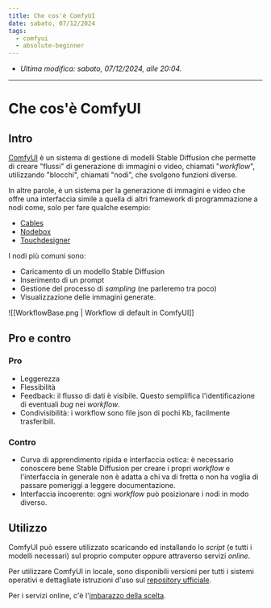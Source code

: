 ```yaml
---
title: Che cos'è ComfyUI
date: sabato, 07/12/2024
tags:
  - comfyui
  - absolute-beginner
---
```


- *Ultima modifica: sabato, 07/12/2024, alle 20:04.*

---

# Che cos'è ComfyUI

## Intro

[ComfyUI](https://github.com/comfyanonymous/ComfyUI) è un sistema di gestione di modelli Stable Diffusion che permette di creare  "flussi" di generazione di immagini o video, chiamati "*workflow*", utilizzando "blocchi", chiamati "nodi", che svolgono funzioni diverse.

In altre parole, è un sistema per la generazione di immagini e video che offre una interfaccia simile a quella di altri framework di programmazione a nodi come, solo per fare qualche esempio:

- [Cables](https://cables.gl/)
- [Nodebox](https://www.nodebox.net/)
- [Touchdesigner](https://derivative.ca/)

I nodi più comuni sono:

- Caricamento di un modello Stable Diffusion
- Inserimento di un prompt
- Gestione del processo di *sampling* (ne parleremo tra poco)
- Visualizzazione delle immagini generate.

![[WorkflowBase.png | Workflow di default in ComfyUI]]

## Pro e contro

### Pro

- Leggerezza
- Flessibilità
- Feedback: il flusso di dati è visibile. Questo semplifica l'identificazione di eventuali *bug* nei *workflow*.
- Condivisibilità: i workflow sono file json di pochi Kb, facilmente trasferibili.

### Contro

- Curva di apprendimento ripida e interfaccia ostica: è necessario conoscere bene Stable Diffusion per creare i propri *workflow* e l'interfaccia in generale non è adatta a chi va di fretta o non ha voglia di passare pomeriggi a leggere documentazione.
- Interfaccia incoerente: ogni *workflow* può posizionare i nodi in modo diverso. 

## Utilizzo

ComfyUI può essere utilizzato scaricando ed installando lo *script* (e tutti i modelli necessari) sul proprio computer oppure attraverso servizi *online*.

Per utilizzare ComfyUI in locale, sono disponibili versioni per tutti i sistemi operativi e dettagliate istruzioni d'uso sul [repository ufficiale](https://github.com/comfyanonymous/ComfyUI).

Per i servizi online, c'è l'[imbarazzo della scelta](002%20-%20Generatori%20On%20Line.md).


